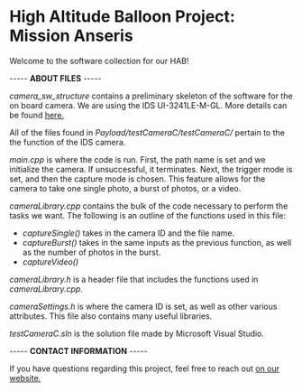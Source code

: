 
# High Altitude Balloon Project: Mission Anseris

Welcome to the software collection for our HAB! 

----- **ABOUT FILES** -----

*camera_sw_structure* contains a preliminary skeleton of the software for the on board camera. We are using the IDS UI-3241LE-M-GL. More details can be found [here.](https://en.ids-imaging.com/download-details/AB00430.html)

All of the files found in *Payload/testCameraC/testCameraC/* pertain to the the function of the IDS camera.

*main.cpp* is where the code is run. First, the path name is set and we initialize the camera. If unsuccessful, it terminates. Next, the trigger mode is set, and then the capture mode is chosen. This feature allows for the camera to take one single photo, a burst of photos, or a video.

*cameraLibrary.cpp* contains the bulk of the code necessary to perform the tasks we want. The following is an outline of the functions used in this file:
* *captureSingle()* takes in the camera ID and the file name. 
* *captureBurst()* takes in the same inputs as the previous function, as well as the number of photos in the burst.
* *captureVideo()* 

*cameraLibrary.h* is a header file that includes the functions used in *cameraLibrary.cpp*. 

*cameraSettings.h* is where the camera ID is set, as well as other various attributes. This file also contains many useful libraries.

*testCameraC.sln* is the solution file made by Microsoft Visual Studio.




----- **CONTACT INFORMATION** -----

If you have questions regarding this project, feel free to reach out [on our website.](https://www.mcgillspace.com/#!/contact)


